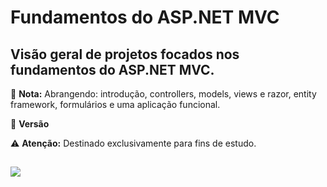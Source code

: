 # Fundamentos do ASP.NET MVC #

##  Visão geral de projetos focados nos fundamentos do ASP.NET MVC. ##

📝 **Nota:** Abrangendo: introdução, controllers, models, views e razor, entity framework, formulários e uma aplicação funcional.

🔧 **Versão**

⚠️ **Atenção:** Destinado exclusivamente para fins de estudo.

##

<div> 
  <a href="https://www.linkedin.com/in/byron-ribeiro-santos-doria-6654b0312" target="_blank"><img src="https://img.shields.io/badge/-LinkedIn-%230077B5?style=for-the-badge&logo=linkedin&logoColor=white" target="_blank"></a>   
</div>

